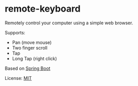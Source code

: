 # remote-keyboard

Remotely control your computer using a simple web browser.

Supports:
- Pan (move mouse)
- Two finger scroll
- Tap
- Long Tap (right click)

Based on [Spring Boot](http://projects.spring.io/spring-boot/)

License: [MIT](./LICENSE)
